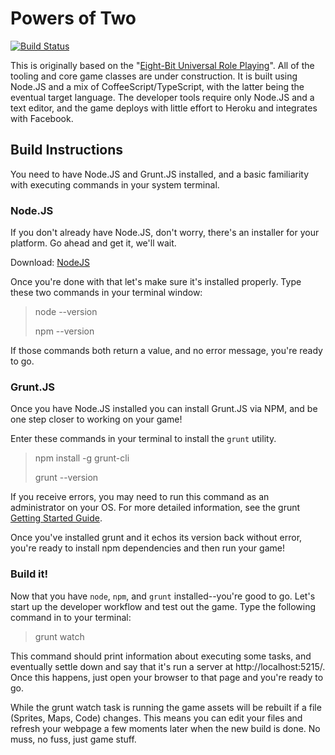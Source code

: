 Powers of Two
================
[![Build Status](https://secure.travis-ci.org/justindujardin/pow2.png)](http://travis-ci.org/justindujardin/pow2)

This is originally based on the "[Eight-Bit Universal Role Playing](https://github.com/pents90/eburp)".  All of the tooling and core game classes are under construction.  It is built using Node.JS and a mix of CoffeeScript/TypeScript, with the latter being the eventual target language.  The developer tools require only Node.JS and a text editor, and the game deploys with little effort to Heroku and integrates with Facebook.

## Build Instructions

You need to have Node.JS and Grunt.JS installed, and a basic familiarity with executing commands in your system terminal.

### Node.JS

If you don't already have Node.JS, don't worry, there's an installer for your platform.  Go ahead and get it, we'll wait.

Download: [NodeJS](http://nodejs.org/)

Once you're done with that let's make sure it's installed properly.  Type these two commands in your terminal window:

> node --version
>
> npm --version

If those commands both return a value, and no error message, you're ready to go.

### Grunt.JS

Once you have Node.JS installed you can install Grunt.JS via NPM, and be one step closer to working on your game!

Enter these commands in your terminal to install the `grunt` utility.

> npm install -g grunt-cli
>
> grunt --version

If you receive errors, you may need to run this command as an administrator on your OS.  For more detailed information, see
the grunt [Getting Started Guide](http://gruntjs.com/getting-started#installing-the-cli).

Once you've installed grunt and it echos its version back without error, you're ready to install npm dependencies and then
run your game!

### Build it!

Now that you have `node`, `npm`, and `grunt` installed--you're good to go.  Let's start up the developer workflow and test
out the game.  Type the following command in to your terminal:

> grunt watch

This command should print information about executing some tasks, and eventually settle down and say that it's run a server at http://localhost:5215/.
Once this happens, just open your browser to that page and you're ready to go.

While the grunt watch task is running the game assets will be rebuilt if a file (Sprites, Maps, Code) changes.  This means you
can edit your files and refresh your webpage a few moments later when the new build is done.  No muss, no fuss, just game stuff.
